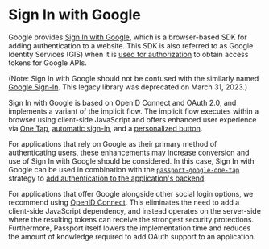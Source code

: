 # Sign In with Google

Google provides [Sign In with Google](https://developers.google.com/identity/gsi/web/guides/overview),
which is a browser-based SDK for adding authentication to a website.  This SDK
is also referred to as Google Identity Services (GIS) when it is [used for
authorization](https://developers.google.com/identity/oauth2/web/guides/overview)
to obtain access tokens for Google APIs.

(Note: Sign In with Google should not be confused with the similarly named
[Google Sign-In](../sign-in/).  This legacy library was deprecated on March 31,
2023.)

Sign In with Google is based on OpenID Connect and OAuth 2.0, and implements a
variant of the implicit flow.  The implicit flow executes within a browser using
client-side JavaScript and offers enhanced user experience via [One Tap](https://developers.google.com/identity/gsi/web/guides/offerings#one_tap),
[automatic sign-in](https://developers.google.com/identity/gsi/web/guides/offerings#automatic_sign-in),
and a [personalized button](https://developers.google.com/identity/gsi/web/guides/offerings#sign_in_with_google_button).

For applications that rely on Google as their primary method of authenticating
users, these enhancements may increase conversion and use of Sign In with Google
should be considered.  In this case, Sign In with Google can be used in
combination with the [`passport-google-one-tap`](https://www.passportjs.org/packages/passport-google-one-tap/)
strategy to [add authentication to the application's backend](https://developers.google.com/identity/gsi/web/guides/verify-google-id-token).

For applications that offer Google alongside other social login options, we
recommend using [OpenID Connect](../openid-connect/).  This eliminates the need
to add a client-side JavaScript dependency, and instead operates on the
server-side where the resulting tokens can receive the strongest security
protections.  Furthermore, Passport itself lowers the implementation time and
reduces the amount of knowledge required to add OAuth support to an application.
